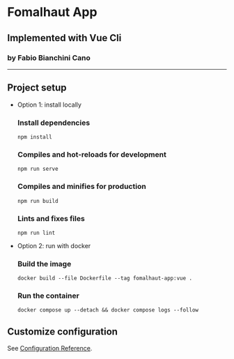 # Fomalhaut App
## Implemented with Vue Cli 
### by Fabio Bianchini Cano
----

## Project setup

- Option 1: install locally

   ### Install dependencies
   ```
   npm install
   ```
   
   ### Compiles and hot-reloads for development
   ```
   npm run serve
   ```
   
   ### Compiles and minifies for production
   ```
   npm run build
   ```
   
   ### Lints and fixes files
   ```
   npm run lint
   ```

- Option 2: run with docker

   ### Build the image
   ```
   docker build --file Dockerfile --tag fomalhaut-app:vue .
   ```
   
   ### Run the container
   ```
   docker compose up --detach && docker compose logs --follow
   ```

## Customize configuration
See [Configuration Reference](https://cli.vuejs.org/config/).
